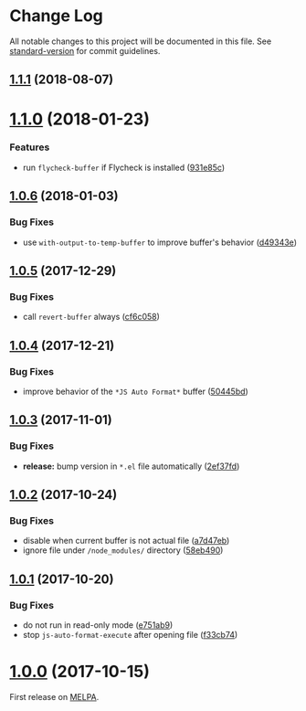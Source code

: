 # Change Log

All notable changes to this project will be documented in this file. See [standard-version](https://github.com/conventional-changelog/standard-version) for commit guidelines.

<a name="1.1.1"></a>
## [1.1.1](https://github.com/ybiquitous/js-auto-format-mode/compare/1.1.0...1.1.1) (2018-08-07)



<a name="1.1.0"></a>
# [1.1.0](https://github.com/ybiquitous/js-auto-format-mode/compare/1.0.6...1.1.0) (2018-01-23)


### Features

* run `flycheck-buffer` if Flycheck is installed ([931e85c](https://github.com/ybiquitous/js-auto-format-mode/commit/931e85c))



<a name="1.0.6"></a>
## [1.0.6](https://github.com/ybiquitous/js-auto-format-mode/compare/1.0.5...1.0.6) (2018-01-03)


### Bug Fixes

* use `with-output-to-temp-buffer` to improve buffer's behavior ([d49343e](https://github.com/ybiquitous/js-auto-format-mode/commit/d49343e))



<a name="1.0.5"></a>
## [1.0.5](https://github.com/ybiquitous/js-auto-format-mode/compare/1.0.4...1.0.5) (2017-12-29)


### Bug Fixes

* call `revert-buffer` always ([cf6c058](https://github.com/ybiquitous/js-auto-format-mode/commit/cf6c058))



<a name="1.0.4"></a>
## [1.0.4](https://github.com/ybiquitous/js-auto-format-mode/compare/1.0.3...1.0.4) (2017-12-21)


### Bug Fixes

* improve behavior of the `*JS Auto Format*` buffer ([50445bd](https://github.com/ybiquitous/js-auto-format-mode/commit/50445bd))



<a name="1.0.3"></a>
## [1.0.3](https://github.com/ybiquitous/js-auto-format-mode/compare/1.0.2...1.0.3) (2017-11-01)


### Bug Fixes

* **release:** bump version in `*.el` file automatically ([2ef37fd](https://github.com/ybiquitous/js-auto-format-mode/commit/2ef37fd))



<a name="1.0.2"></a>
## [1.0.2](https://github.com/ybiquitous/js-auto-format-mode/compare/1.0.1...1.0.2) (2017-10-24)


### Bug Fixes

* disable when current buffer is not actual file ([a7d47eb](https://github.com/ybiquitous/js-auto-format-mode/commit/a7d47eb))
* ignore file under `/node_modules/` directory ([58eb490](https://github.com/ybiquitous/js-auto-format-mode/commit/58eb490))



<a name="1.0.1"></a>
## [1.0.1](https://github.com/ybiquitous/js-auto-format-mode/compare/1.0.0...1.0.1) (2017-10-20)


### Bug Fixes

* do not run in read-only mode ([e751ab9](https://github.com/ybiquitous/js-auto-format-mode/commit/e751ab9))
* stop `js-auto-format-execute` after opening file ([f33cb74](https://github.com/ybiquitous/js-auto-format-mode/commit/f33cb74))



<a name="1.0.0"></a>
# [1.0.0](https://github.com/ybiquitous/js-auto-format-mode/releases/tag/1.0.0) (2017-10-15)

First release on [MELPA](https://melpa.org/).
